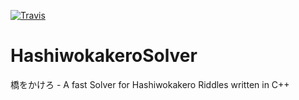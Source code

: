 [![Travis](https://img.shields.io/travis/RoiEXLab/HashiwokakeroSolver.svg?style=flat-square)](https://travis-ci.com/RoiEXLab/HashiwokakeroSolver)

# HashiwokakeroSolver
橋をかけろ - A fast Solver for Hashiwokakero Riddles written in C++
